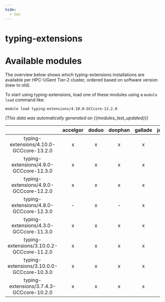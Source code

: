 ```yaml
---
hide:
  - toc
---
```


typing-extensions
=================

# Available modules


The overview below shows which typing-extensions installations are available per HPC-UGent Tier-2 cluster, ordered based on software version (new to old).

To start using typing-extensions, load one of these modules using a `module load` command like:

```shell
module load typing-extensions/4.10.0-GCCcore-13.2.0
```

*(This data was automatically generated on {{modules_last_updated}})*  

| |accelgor|doduo|donphan|gallade|joltik|shinx|skitty|
| :---: | :---: | :---: | :---: | :---: | :---: | :---: | :---: |
|typing-extensions/4.10.0-GCCcore-13.2.0|x|x|x|x|-|x|x|
|typing-extensions/4.9.0-GCCcore-12.3.0|x|x|x|x|x|x|x|
|typing-extensions/4.9.0-GCCcore-12.2.0|x|x|x|x|-|-|-|
|typing-extensions/4.8.0-GCCcore-12.3.0|-|x|-|x|-|-|-|
|typing-extensions/4.3.0-GCCcore-11.3.0|x|x|x|x|-|x|-|
|typing-extensions/3.10.0.2-GCCcore-11.2.0|x|x|x|x|-|-|-|
|typing-extensions/3.10.0.0-GCCcore-10.3.0|x|x|x|x|-|-|-|
|typing-extensions/3.7.4.3-GCCcore-10.2.0|x|x|x|x|-|-|-|
